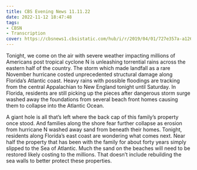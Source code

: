 ```yaml
---
title: CBS Evening News 11.11.22
date: 2022-11-12 18:47:48
tags:
- CBSN
- Transcription
cover: https://cbsnews1.cbsistatic.com/hub/i/r/2019/04/01/727e357a-a126-4138-a2c5-4d3222669d57/thumbnail/640x360/3ff2761028dc5c65cc4f07acd54bcd5c/cbsn2-logo-1920x1080.jpg
---
```

Tonight, we come on the air with severe weather impacting millions of Americans post tropical cyclone N is unleashing torrential rains across the eastern half of the country. The storm which made landfall as a rare November hurricane costed unprecedented structural damage along Florida’s Atlantic coast. Heavy rains with possible floodings are tracking from the central Appalachian to New England tonight until Saturday. In Florida, residents are still picking up the pieces after dangerous storm surge washed away the foundations from several beach front homes causing them to collapse into the Atlantic Ocean. 

A giant hole is all that’s left where the back cap of this family’s property once stood. And families along the shore fear further collapse as erosion from hurricane N washed away	sand from beneath their homes. Tonight, residents along Florida’s east coast are wondering what comes next. Near half the property that has been with the family for about forty years simply slipped to the Sea of Atlantic. Much the sand on the beaches will need to be restored likely costing to the millions. That doesn’t include rebuilding the sea walls to better protect these properties. 
